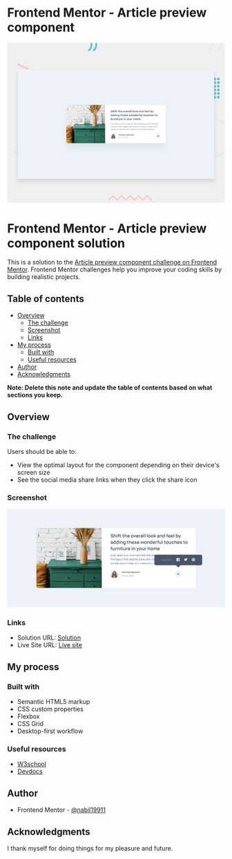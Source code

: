 # Frontend Mentor - Article preview component

![Design preview for the Article preview component coding challenge](./design/desktop-preview.jpg)

# Frontend Mentor - Article preview component solution

This is a solution to the [Article preview component challenge on Frontend Mentor](https://www.frontendmentor.io/challenges/article-preview-component-dYBN_pYFT). Frontend Mentor challenges help you improve your coding skills by building realistic projects.

## Table of contents

- [Overview](#overview)
  - [The challenge](#the-challenge)
  - [Screenshot](#screenshot)
  - [Links](#links)
- [My process](#my-process)
  - [Built with](#built-with)
  - [Useful resources](#useful-resources)
- [Author](#author)
- [Acknowledgments](#acknowledgments)

**Note: Delete this note and update the table of contents based on what sections you keep.**

## Overview

### The challenge

Users should be able to:

- View the optimal layout for the component depending on their device's screen size
- See the social media share links when they click the share icon

### Screenshot

![](./solution/solution.png)

### Links

- Solution URL: [Solution](https://github.com/Nabil19911/Frontend-Mento-Article-preview-component-solution)
- Live Site URL: [Live site](https://nabil19911.github.io/Frontend-Mento-Article-preview-component-solution/)

## My process

### Built with

- Semantic HTML5 markup
- CSS custom properties
- Flexbox
- CSS Grid
- Desktop-first workflow

### Useful resources

- [W3school](https://www.w3school.com)
- [Devdocs](https://www.devdocs.io)

## Author

- Frontend Mentor - [@nabil19911](https://www.frontendmentor.io/profile/nabil19911)

## Acknowledgments

I thank myself for doing things for my pleasure and future.
